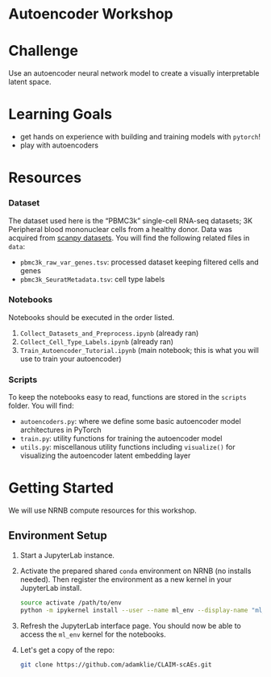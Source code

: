 # Autoencoder Workshop

# Challenge

Use an autoencoder neural network model to create a visually interpretable latent space.

# Learning Goals

- get hands on experience with building and training models with `pytorch`!
- play with autoencoders

# Resources

### Dataset

The dataset used here is the “PBMC3k” single-cell RNA-seq datasets; 3K Peripheral blood mononuclear cells from a healthy donor. Data was acquired from [scanpy datasets](https://scanpy.readthedocs.io/en/stable/generated/scanpy.datasets.pbmc3k.html). You will find the following related files in `data`:

- `pbmc3k_raw_var_genes.tsv`: processed dataset keeping filtered cells and genes
- `pbmc3k_SeuratMetadata.tsv`: cell type labels

### Notebooks

Notebooks should be executed in the order listed.

1. `Collect_Datasets_and_Preprocess.ipynb` (already ran)
2. `Collect_Cell_Type_Labels.ipynb` (already ran)
2. `Train_Autoencoder_Tutorial.ipynb` (main notebook; this is what you will use to train your autoencoder)

### Scripts

To keep the notebooks easy to read, functions are stored in the `scripts` folder. You will find:

- `autoencoders.py`: where we define some basic autoencoder model architectures in PyTorch
- `train.py`: utility functions for training the autoencoder model
- `utils.py`: miscellanous utility functions including `visualize()` for visualizing the autoencoder latent embedding layer

# Getting Started

We will use NRNB compute resources for this workshop.

## Environment Setup

1. Start a JupyterLab instance.
2. Activate the prepared shared `conda` environment on NRNB (no installs needed). Then register the environment as a new kernel in your JupyterLab install.
    
    ```bash
    source activate /path/to/env
    python -m ipykernel install --user --name ml_env --display-name "ml_env"
    ```
    
3. Refresh the JupyterLab interface page. You should now be able to access the `ml_env` kernel for the notebooks.
4. Let's get a copy of the repo:

    ```bash
    git clone https://github.com/adamklie/CLAIM-scAEs.git
    ```
